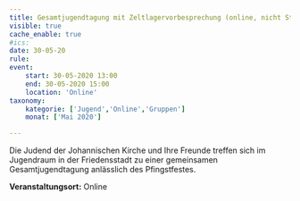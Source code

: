 ```yaml
---
title: Gesamtjugendtagung mit Zeltlagervorbesprechung (online, nicht St.-Michaels-Heim)
visible: true
cache_enable: true
#ics: 
date: 30-05-20
rule: 
event:
	start: 30-05-2020 13:00
	end: 30-05-2020 15:00
	location: 'Online'
taxonomy:
	kategorie: ['Jugend','Online','Gruppen']
	monat: ['Mai 2020']

---
```

Die Judend der Johannischen Kirche und Ihre Freunde treffen sich im Jugendraum in der Friedensstadt zu einer gemeinsamen Gesamtjugendtagung anlässlich des Pfingstfestes.



**Veranstaltungsort:** Online


